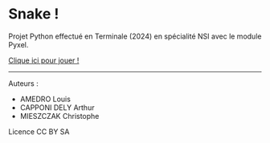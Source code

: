 # Snake !
Projet Python effectué en Terminale (2024) en spécialité NSI avec le module Pyxel.

[Clique ici pour jouer !](https://www.pyxelstudio.net/3hct9el4)

---

Auteurs :
* AMEDRO Louis
* CAPPONI DELY Arthur
* MIESZCZAK Christophe

Licence CC BY SA
